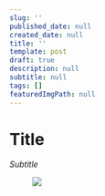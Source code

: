 ```yaml
---
slug: ''
published_date: null
created_date: null
title: ''
template: post
draft: true
description: null
subtitle: null
tags: []
featuredImgPath: null
---
```


# Title

_Subtitle_

<figure>

![](/media/demystifying-rasa-nlu-1-training-featured.png)

</figure>


